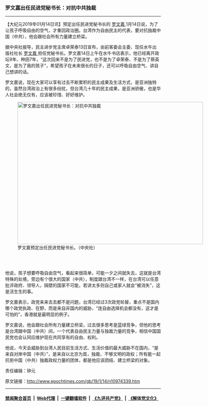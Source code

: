 ### 罗文嘉出任民进党秘书长：对抗中共独裁
------------------------

<p>
 【大纪元2019年01月14日讯】预定出任民进党秘书长的
 <a href="http://www.epochtimes.com/gb/tag/%E7%BD%97%E6%96%87%E5%98%89.html">
  罗文嘉
 </a>
 1月14日说，为了让孩子呼吸自由的空气，才重回政治圈。台湾作为自由民主的代表，要对抗独裁中国（中共），他会跟社会所有力量建立桥梁。
</p>
<p>
 据中央社报导，民主进步党主席卓荣泰13日宣布，由前客委会主委、现任水牛出版社社长
 <a href="http://www.epochtimes.com/gb/tag/%E7%BD%97%E6%96%87%E5%98%89.html">
  罗文嘉
 </a>
 担任党秘书长。罗文嘉14日上午在水牛书店表示，他已经离开政坛9年、种田7年，“这次回来不是为了民进党，也不是为了卓荣泰、不是为了蔡英文，是为了我的孩子”，希望孩子在未来很长的日子，还可以呼吸自由空气、讲自己想讲的话。
</p>
<p>
 罗文嘉说，现在大家可以享有过去不断累积的民主成果及生活方式，是亚洲独特的，虽然台湾政治上有很多纷扰，但台湾几十年的民主成果，是亚洲骄傲，也是华人社会绝无仅有，应该被珍惜、好好维护。
</p>
<figure class="wp-caption aligncenter" id="attachment_10974404" style="width: 600px">
 <a href="http://i.epochtimes.com/assets/uploads/2019/01/1901140209532378.jpg">
  <img alt="罗文嘉出任民进党秘书长：对抗中共独裁" class="size-large wp-image-10974404" height="460" src="http://i.epochtimes.com/assets/uploads/2019/01/1901140209532378-600x460.jpg" title="罗文嘉出任民进党秘书长：对抗中共独裁" width="600"/>
 </a>
 <br/><figcaption class="wp-caption-text">
  罗文嘉预定出任民进党秘书长。（中央社）
 </figcaption><br/>
</figure><br/>
<p>
 他说，孩子想要呼吸自由空气，看起来很简单，可能一夕之间就失去，这就是台湾特殊的处境，旁边有个很大的国家（中共），制度跟台湾不一样，在台湾可以任意批评政府、领导人，隔壁的国家不可能，若讲太多则自己或家人就会“被消失”，这是活生生的事。
</p>
<p>
 罗文嘉表示，政党来来去去都不是问题，台湾已经过3次政党轮替，重点不是国内哪个政党执政、在野，而是来自非国内的威胁，“连自由选择机会都没有，这才是可怕的”，香港就是最明显的例子。
</p>
<p>
 罗文嘉说，他会跟社会所有力量建立桥梁，过去很多思考是蓝绿竞争，但他的思考是台湾跟中国（中共）间，一个代表自由民主力量与独裁力量的竞争，相信中国国民党也会认同应维护现在共同享有的自由、权利。
</p>
<p>
 他说，今天会威胁到台湾人民目前生活方式、生活价值的最大威胁不在国内，“是来自对岸中国（中共）”，是来自以北京为首，独裁、不够文明的政权；所有能一起抗拒中国（中共）独裁政权力量的团体，都是他应该团结、建立桥梁的对象。
</p>
<p>
 <center>
 </center>
 责任编辑：钟元
</p>

原文链接：http://www.epochtimes.com/gb/19/1/14/n10974339.htm


------------------------
#### [禁闻聚合首页](https://github.com/gfw-breaker/banned-news/blob/master/README.md) &nbsp;|&nbsp; [Web代理](https://github.com/gfw-breaker/open-proxy/blob/master/README.md) &nbsp;|&nbsp; [一键翻墙软件](https://github.com/gfw-breaker/nogfw/blob/master/README.md) &nbsp;|&nbsp; [《九评共产党》](https://github.com/gfw-breaker/9ping.md/blob/master/README.md#九评之一评共产党是什么) &nbsp;|&nbsp; [《解体党文化》](https://github.com/gfw-breaker/jtdwh.md/blob/master/README.md#绪论)